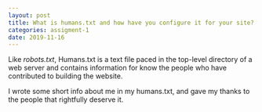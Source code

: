 ```yaml
---
layout: post
title: What is humans.txt and how have you configure it for your site?
categories: assigment-1
date: 2019-11-16
---
```


Like _robots.txt_, Humans.txt is a text file paced in the top-level directory of a web server and contains information for know the people who have contributed to building the website.

I wrote some short info about me in my humans.txt, and gave my thanks to the people that rightfully deserve it.